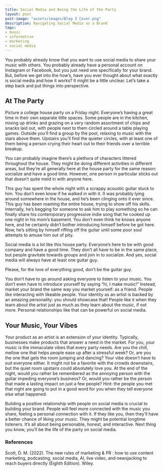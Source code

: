 ```yaml
---
title: Social Media and Being the Life of the Party
layout: post
post-image: "assets/images/Blog 3 Cover.png"
description: Navigating Social Media as a Brand
tags:
- music
- informative
- marketing
- social media
---
```

You probably already know that you want to use social media to share your music with others. You probably already have a personal account on Instagram or Facebook, but you just need one specifically for your brand. But, before we get into the how’s, have you ever thought about what exactly is social media and how it works? It might be a little unclear. Let’s take a step back and put things into perspective. 

## At The Party
Picture a college house party on a Friday night. Everyone’s having a great time in their own separate little spaces. Some people are in the kitchen, mixing up drinks and grazing on a very random assortment of chips and snacks laid out, with people next to them circled around a table playing games. Outside you’ll find a group by the pool, relaxing to music with the stars above them. Upstairs you’ll find the quieter circles, with at least one of them being a person crying their heart out to their friends over a terrible breakup.  

You can probably imagine there’s a plethora of characters littered throughout the house. They might be doing different activities in different areas, but they’re all generally here at the house party for the same reason: socialize and have a good time. However, one person in particular sticks out that doesn’t quite meld in with anyone here. 

This guy has spent the whole night with a scrappy acoustic guitar stuck to him. You don’t even know if he walked in with it. It was probably lying around somewhere in the house, and he’s been clinging onto it ever since. This guy has been roaming the entire house, trying to show off his skills. Internally, he’s begging for someone to ask him to play something so he can finally share his contemporary progressive indie song that he cooked up one night in his mom’s basement. You don’t even think he knows anyone here, and he certainly didn’t bother introducing himself before he got here. Now, he’s sitting by himself riffing off the guitar until some poor soul attempts to amuse him out of pity.

Social media is a lot like this house party. Everyone’s here to be with good company and have a good time. They don’t all have to be in the same place, but people gravitate towards groups and join in to socialize. And yes, social media will always have at least one guitar guy.

Please, for the love of everything good, don’t be the guitar guy.

You don’t have to go around asking everyone to listen to your music. You don’t even have to introduce yourself by saying “hi, I make music!” Instead, market your brand the same way you market yourself: as a friend. People like interacting with likeable people. Your identity as an artist is backed by an amazing personality: you should showcase that! People like it when they learn about the artist just as much as they learn about the music, if not more. Personal relationships like that can be powerful on social media.

## Your Music, Your Vibes
Your product as an artist is an extension of your identity. Typically, businesses make products that answer a need in the market. For you, your music is the immaculate vibes that every party needs. Are you the chill, mellow one that helps people ease up after a stressful week? Or, are you the one that gets the room jumping and dancing? Your vibe doesn’t have to suit everyone either. It might not be a favorite with the crowds downstairs, but the quiet room upstairs could absolutely love you. At the end of the night, would you rather be remembered as the annoying person with the guitar impeding everyone’s business? Or, would you rather be the person that made a lasting impact on just a few people? Hint: the people you met that night are going to put in a good word for you when they tell everyone else what happened. 

Building a positive relationship with people on social media is crucial to building your brand. People will feel more connected with the music you share, feeling a personal connection with it. If they like you, then they’ll have a better chance of liking your music. They might be potential longtime listeners. It’s all about being personable, honest, and interactive. Next thing you know, you’ll be the life of the party on social media.

### References
Scott, D. M. (2022). The new rules of marketing & PR : how to use content marketing, podcasting, social media, AI, live video, and newsjacking to reach buyers directly (Eighth Edition). Wiley.